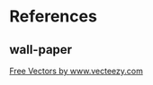 # References

## wall-paper

<a rel="nofollow" target="_blank" href="https://www.vecteezy.com">Free Vectors by www.vecteezy.com</a>
